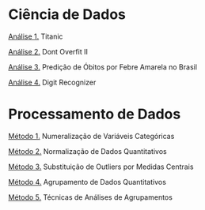 # Ciência de Dados

[Análise 1.](https://github.com/alexandre11aa/notebooks/blob/main/data_science/titanic.ipynb) Titanic

[Análise 2.](https://github.com/alexandre11aa/notebooks/blob/main/data_science/dont_overfit_ii.ipynb) Dont Overfit II

[Análise 3.](https://github.com/alexandre11aa/notebooks/blob/main/data_science/obitos_por_fa.ipynb) Predição de Óbitos por Febre Amarela no Brasil

[Análise 4.](https://github.com/alexandre11aa/notebooks/blob/main/data_science/digit_recognizer.ipynb) Digit Recognizer

# Processamento de Dados

[Método 1.](https://github.com/alexandre11aa/notebooks/blob/main/data_processing/numeralizacao_de_variaveis_categoricas.ipynb) Numeralização de Variáveis Categóricas

[Método 2.](https://github.com/alexandre11aa/notebooks/blob/main/data_processing/normalizacao_de_dados.ipynb) Normalização de Dados Quantitativos

[Método 3.](https://github.com/alexandre11aa/notebooks/blob/main/data_processing/substituicao_por_medidas_centrais.ipynb) Substituição de Outliers por Medidas Centrais

[Método 4.](https://github.com/alexandre11aa/notebooks/blob/main/data_processing/agrupamento_de_dados.ipynb) Agrupamento de Dados Quantitativos

[Método 5.](https://github.com/alexandre11aa/notebooks/blob/main/data_processing/analises_de_agrupamentos.ipynb) Técnicas de Análises de Agrupamentos
